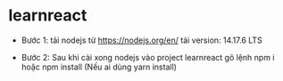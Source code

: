 # learnreact

- Bước 1: tải nodejs từ https://nodejs.org/en/
  tải version: 14.17.6 LTS

- Bước 2: Sau khi cài xong nodejs
  vào project learnreact gõ lệnh
  npm i hoặc npm install
  (Nếu ai dùng yarn install)
